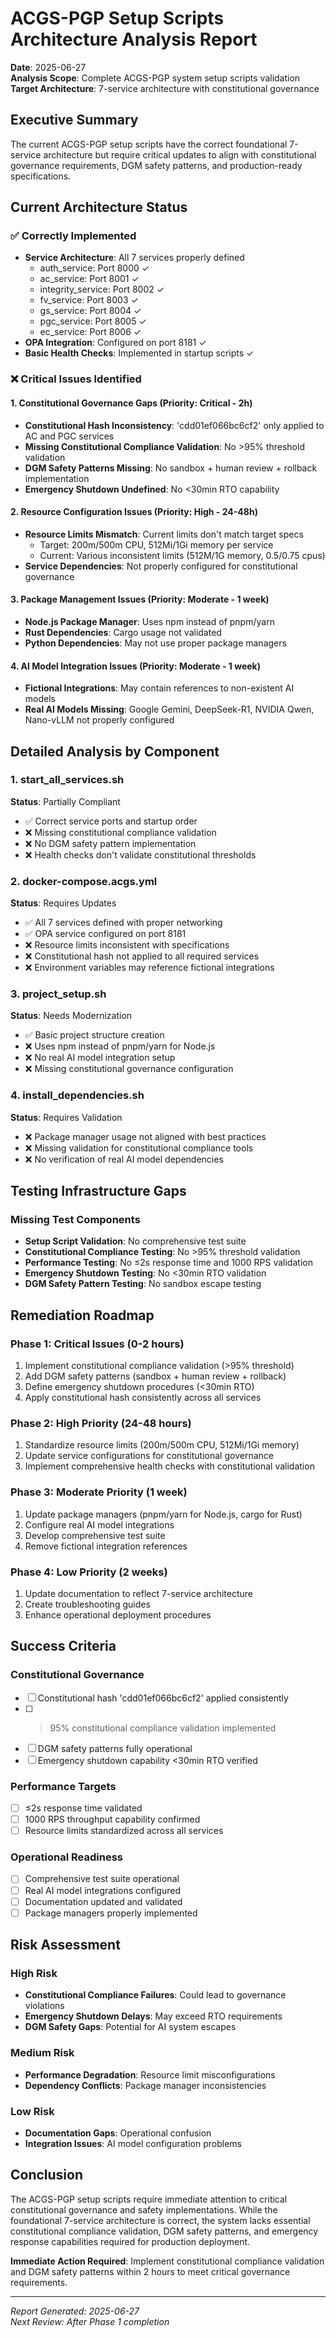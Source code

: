 # ACGS-PGP Setup Scripts Architecture Analysis Report

**Date**: 2025-06-27  
**Analysis Scope**: Complete ACGS-PGP system setup scripts validation  
**Target Architecture**: 7-service architecture with constitutional governance

## Executive Summary

The current ACGS-PGP setup scripts have the correct foundational 7-service architecture but require critical updates to align with constitutional governance requirements, DGM safety patterns, and production-ready specifications.

## Current Architecture Status

### ✅ Correctly Implemented

- **Service Architecture**: All 7 services properly defined
  - auth_service: Port 8000 ✓
  - ac_service: Port 8001 ✓
  - integrity_service: Port 8002 ✓
  - fv_service: Port 8003 ✓
  - gs_service: Port 8004 ✓
  - pgc_service: Port 8005 ✓
  - ec_service: Port 8006 ✓
- **OPA Integration**: Configured on port 8181 ✓
- **Basic Health Checks**: Implemented in startup scripts ✓

### ❌ Critical Issues Identified

#### 1. Constitutional Governance Gaps (Priority: Critical - 2h)

- **Constitutional Hash Inconsistency**: 'cdd01ef066bc6cf2' only applied to AC and PGC services
- **Missing Constitutional Compliance Validation**: No >95% threshold validation
- **DGM Safety Patterns Missing**: No sandbox + human review + rollback implementation
- **Emergency Shutdown Undefined**: No <30min RTO capability

#### 2. Resource Configuration Issues (Priority: High - 24-48h)

- **Resource Limits Mismatch**: Current limits don't match target specs
  - Target: 200m/500m CPU, 512Mi/1Gi memory per service
  - Current: Various inconsistent limits (512M/1G memory, 0.5/0.75 cpus)
- **Service Dependencies**: Not properly configured for constitutional governance

#### 3. Package Management Issues (Priority: Moderate - 1 week)

- **Node.js Package Manager**: Uses npm instead of pnpm/yarn
- **Rust Dependencies**: Cargo usage not validated
- **Python Dependencies**: May not use proper package managers

#### 4. AI Model Integration Issues (Priority: Moderate - 1 week)

- **Fictional Integrations**: May contain references to non-existent AI models
- **Real AI Models Missing**: Google Gemini, DeepSeek-R1, NVIDIA Qwen, Nano-vLLM not properly configured

## Detailed Analysis by Component

### 1. start_all_services.sh

**Status**: Partially Compliant

- ✅ Correct service ports and startup order
- ❌ Missing constitutional compliance validation
- ❌ No DGM safety pattern implementation
- ❌ Health checks don't validate constitutional thresholds

### 2. docker-compose.acgs.yml

**Status**: Requires Updates

- ✅ All 7 services defined with proper networking
- ✅ OPA service configured on port 8181
- ❌ Resource limits inconsistent with specifications
- ❌ Constitutional hash not applied to all required services
- ❌ Environment variables may reference fictional integrations

### 3. project_setup.sh

**Status**: Needs Modernization

- ✅ Basic project structure creation
- ❌ Uses npm instead of pnpm/yarn for Node.js
- ❌ No real AI model integration setup
- ❌ Missing constitutional governance configuration

### 4. install_dependencies.sh

**Status**: Requires Validation

- ❌ Package manager usage not aligned with best practices
- ❌ Missing validation for constitutional compliance tools
- ❌ No verification of real AI model dependencies

## Testing Infrastructure Gaps

### Missing Test Components

- **Setup Script Validation**: No comprehensive test suite
- **Constitutional Compliance Testing**: No >95% threshold validation
- **Performance Testing**: No ≤2s response time and 1000 RPS validation
- **Emergency Shutdown Testing**: No <30min RTO validation
- **DGM Safety Pattern Testing**: No sandbox escape testing

## Remediation Roadmap

### Phase 1: Critical Issues (0-2 hours)

1. Implement constitutional compliance validation (>95% threshold)
2. Add DGM safety patterns (sandbox + human review + rollback)
3. Define emergency shutdown procedures (<30min RTO)
4. Apply constitutional hash consistently across all services

### Phase 2: High Priority (24-48 hours)

1. Standardize resource limits (200m/500m CPU, 512Mi/1Gi memory)
2. Update service configurations for constitutional governance
3. Implement comprehensive health checks with constitutional validation

### Phase 3: Moderate Priority (1 week)

1. Update package managers (pnpm/yarn for Node.js, cargo for Rust)
2. Configure real AI model integrations
3. Develop comprehensive test suite
4. Remove fictional integration references

### Phase 4: Low Priority (2 weeks)

1. Update documentation to reflect 7-service architecture
2. Create troubleshooting guides
3. Enhance operational deployment procedures

## Success Criteria

### Constitutional Governance

- [ ] Constitutional hash 'cdd01ef066bc6cf2' applied consistently
- [ ] > 95% constitutional compliance validation implemented
- [ ] DGM safety patterns fully operational
- [ ] Emergency shutdown capability <30min RTO verified

### Performance Targets

- [ ] ≤2s response time validated
- [ ] 1000 RPS throughput capability confirmed
- [ ] Resource limits standardized across all services

### Operational Readiness

- [ ] Comprehensive test suite operational
- [ ] Real AI model integrations configured
- [ ] Documentation updated and validated
- [ ] Package managers properly implemented

## Risk Assessment

### High Risk

- **Constitutional Compliance Failures**: Could lead to governance violations
- **Emergency Shutdown Delays**: May exceed RTO requirements
- **DGM Safety Gaps**: Potential for AI system escapes

### Medium Risk

- **Performance Degradation**: Resource limit misconfigurations
- **Dependency Conflicts**: Package manager inconsistencies

### Low Risk

- **Documentation Gaps**: Operational confusion
- **Integration Issues**: AI model configuration problems

## Conclusion

The ACGS-PGP setup scripts require immediate attention to critical constitutional governance and safety implementations. While the foundational 7-service architecture is correct, the system lacks essential constitutional compliance validation, DGM safety patterns, and emergency response capabilities required for production deployment.

**Immediate Action Required**: Implement constitutional compliance validation and DGM safety patterns within 2 hours to meet critical governance requirements.

---

_Report Generated: 2025-06-27_  
_Next Review: After Phase 1 completion_
